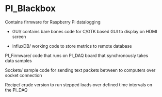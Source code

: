 # PI_Blackbox
Contains firmware for Raspberry Pi datalogging 
  - GUI/
      contains bare bones code for C/GTK based GUI to display on HDMI screen

  - InfluxDB/
      working code to store metrics to remote database

  <t>PI_Firmware/</t>
      code that runs on PI_DAQ board that synchronously takes data samples
      
  <t>Sockets/</t>
      sample code for sending text packets between to computers over socket connection
      
  <t>Recipe/</t>
      crude version to run stepped loads over defined time intervals on the PI_DAQ
